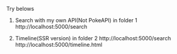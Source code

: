 Try belows
1) Search with my own API(Not PokeAPI) in folder 1
http://localhost:5000/search

2) Timeline(SSR version) in folder 2
http://localhost:5000/search
http://localhost:5000/timeline.html
